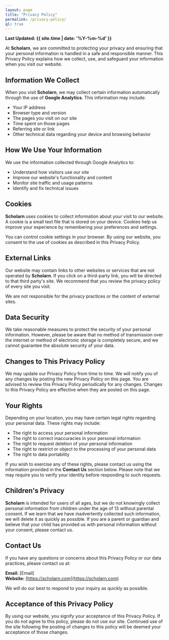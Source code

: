 ```yaml
---
layout: page
title: "Privacy Policy"
permalink: /privacy-policy/
ql: true
---
```


**Last Updated: {{ site.time | date: '%Y-%m-%d' }}**

At **Scholarn**, we are committed to protecting your privacy and ensuring that your personal information is handled in a safe and responsible manner. This Privacy Policy explains how we collect, use, and safeguard your information when you visit our website.

## Information We Collect

When you visit **Scholarn**, we may collect certain information automatically through the use of **Google Analytics**. This information may include:
- Your IP address
- Browser type and version
- The pages you visit on our site
- Time spent on those pages
- Referring site or link
- Other technical data regarding your device and browsing behavior

## How We Use Your Information

We use the information collected through Google Analytics to:
- Understand how visitors use our site
- Improve our website's functionality and content
- Monitor site traffic and usage patterns
- Identify and fix technical issues

## Cookies

**Scholarn** uses cookies to collect information about your visit to our website. A cookie is a small text file that is stored on your device. Cookies help us improve your experience by remembering your preferences and settings.

You can control cookie settings in your browser. By using our website, you consent to the use of cookies as described in this Privacy Policy.

## External Links

Our website may contain links to other websites or services that are not operated by **Scholarn**. If you click on a third-party link, you will be directed to that third party's site. We recommend that you review the privacy policy of every site you visit.

We are not responsible for the privacy practices or the content of external sites.

## Data Security

We take reasonable measures to protect the security of your personal information. However, please be aware that no method of transmission over the internet or method of electronic storage is completely secure, and we cannot guarantee the absolute security of your data.

## Changes to This Privacy Policy

We may update our Privacy Policy from time to time. We will notify you of any changes by posting the new Privacy Policy on this page. You are advised to review this Privacy Policy periodically for any changes. Changes to this Privacy Policy are effective when they are posted on this page.

## Your Rights

Depending on your location, you may have certain legal rights regarding your personal data. These rights may include:
- The right to access your personal information
- The right to correct inaccuracies in your personal information
- The right to request deletion of your personal information
- The right to restrict or object to the processing of your personal data
- The right to data portability

If you wish to exercise any of these rights, please contact us using the information provided in the **Contact Us** section below. Please note that we may require you to verify your identity before responding to such requests.

## Children's Privacy

**Scholarn** is intended for users of all ages, but we do not knowingly collect personal information from children under the age of 13 without parental consent. If we learn that we have inadvertently collected such information, we will delete it as quickly as possible. If you are a parent or guardian and believe that your child has provided us with personal information without your consent, please contact us.

## Contact Us

If you have any questions or concerns about this Privacy Policy or our data practices, please contact us at:

**Email:** [Email]  
**Website:** [https://scholarn.com](https://scholarn.com)

We will do our best to respond to your inquiry as quickly as possible.

## Acceptance of this Privacy Policy

By using our website, you signify your acceptance of this Privacy Policy. If you do not agree to this policy, please do not use our site. Continued use of the site following the posting of changes to this policy will be deemed your acceptance of those changes.
